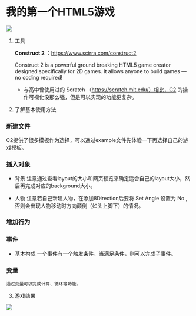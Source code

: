 # 我的第一个HTML5游戏

![](http://ww1.sinaimg.cn/large/88a3931agy1fw3l9osf36j20h50brtd4.jpg)
1. 工具

    **Construct 2** ：https://www.scirra.com/construct2

    Construct 2 is a powerful ground breaking HTML5 game creator designed specifically for 2D games. It allows anyone to build games — no coding required!

    * 与高中曾使用过的 Scratch （https://scratch.mit.edu/）相比，C2 的操作可视化没那么强，但是可以实现的功能更复杂。

2. 了解基本使用方法

### 新建文件

C2提供了很多模板作为选择，可以通过example文件先体验一下再选择自己的游戏模板。

### 插入对象
* 背景 
    注意通过查看layout的大小和网页预览来确定适合自己的layout大小，然后再完成对应的background大小。

*  人物
    注意若自己新建人物，在添加8Direction后要将 Set Angle 设置为 No , 否则会出现人物移动时方向颠倒（如头上脚下）的情况。

### 增加行为

### 事件
* 基本构成
    一个事件有一个触发条件，当满足条件，则可以完成子事件。

### 变量
    通过变量可以完成计算、循环等功能。


3. 游戏结果

![](http://ww1.sinaimg.cn/large/88a3931agy1fw3l85fpmwg20sn0juqv9.gif)